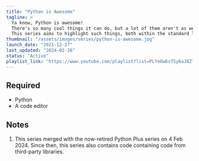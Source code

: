 ```yaml
---
title: "Python is Awesome"
tagline: >
  Ya know, Python is awesome!
  There's so many cool things it can do, but a lot of them aren't as well known as they should be.
  This series aims to highlight such things, both within the standard library, and with the aid of awesome third-party packages!
thumbnail: "/assets/images/series/python-is-awesome.jpg"
launch_date: "2021-12-27"
last_updated: "2024-02-26"
status: "Active"
playlist_link: "https://www.youtube.com/playlist?list=PLYeOw6sTSy6aJ8ZlA4vGvgGVo42IhF-Pc"
---
```


## Required

- Python
- A code editor

## Notes

1. This series merged with the now-retired Python Plus series on 4 Feb 2024.
   Since then, this series also contains code containing code from third-party libraries.
